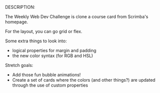 DESCRIPTION:

The Weekly Web Dev Challenge is clone a course card from Scrimba's homepage.

For the layout, you can go grid or flex.

Some extra things to look into:
 - logical properties for margin and padding
 - the new color syntax (for RGB and HSL)
 
 Stretch goals: 
  - Add those fun bubble animations!
  - Create a set of cards where the colors (and other things?) are updated through the use of custom properties